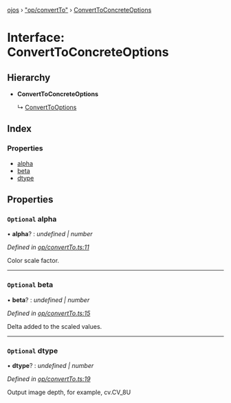 [ojos](../README.md) › ["op/convertTo"](../modules/_op_convertto_.md) › [ConvertToConcreteOptions](_op_convertto_.converttoconcreteoptions.md)

# Interface: ConvertToConcreteOptions

## Hierarchy

* **ConvertToConcreteOptions**

  ↳ [ConvertToOptions](_op_convertto_.converttooptions.md)

## Index

### Properties

* [alpha](_op_convertto_.converttoconcreteoptions.md#optional-alpha)
* [beta](_op_convertto_.converttoconcreteoptions.md#optional-beta)
* [dtype](_op_convertto_.converttoconcreteoptions.md#optional-dtype)

## Properties

### `Optional` alpha

• **alpha**? : *undefined | number*

*Defined in [op/convertTo.ts:11](https://github.com/cancerberoSgx/mirada/blob/3544b58/ojos/src/op/convertTo.ts#L11)*

 Color scale factor.

___

### `Optional` beta

• **beta**? : *undefined | number*

*Defined in [op/convertTo.ts:15](https://github.com/cancerberoSgx/mirada/blob/3544b58/ojos/src/op/convertTo.ts#L15)*

Delta added to the scaled values.

___

### `Optional` dtype

• **dtype**? : *undefined | number*

*Defined in [op/convertTo.ts:19](https://github.com/cancerberoSgx/mirada/blob/3544b58/ojos/src/op/convertTo.ts#L19)*

Output image depth, for example, cv.CV_8U
